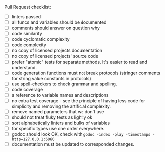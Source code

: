 
Pull Request checklist:
- [ ] linters passed
- [ ] all funcs and variables should be documented
- [ ] comments should answer on question why
- [ ] code similarity
- [ ] code cyclomatic complexity
- [ ] code complexity
- [ ] no copy of licensed projects documentation
- [ ] no copy of licensed projects' source code
- [ ] prefer "atomic" tests for separate methods. It's easier to read and understand.
- [ ] code generation functions must not break protocols (stringer comments for string value constants in protocols)
- [ ] use spell-checkers to check grammar and spelling.
- [ ] code coverage
- [ ] a reference to variable names and descriptions
- [ ] no extra test coverage - see the principle of having less code for simplicity and removing the artificial complexity.
- [ ] remove named parameters that we don't use
- [ ] should not treat fluky tests as lightly ok
- [ ] sort alphabetically linters and bulks of variables
- [ ] for specific types use one order everywhere.
- [ ] godoc should look OK, check with `godoc -index -play -timestamps -http=127.0.0.1:6060`
- [ ] documentation must be updated to corresponded changes.